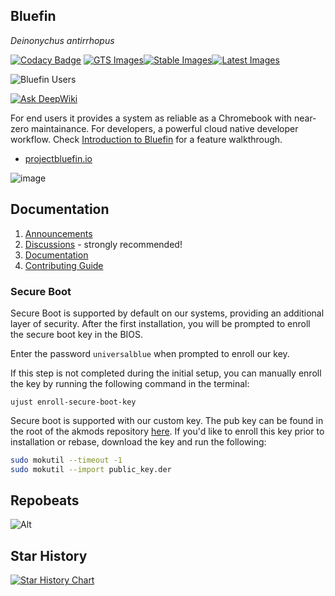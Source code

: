 ## Bluefin 
*Deinonychus antirrhopus*

[![Codacy Badge](https://app.codacy.com/project/badge/Grade/2503a44c1105456483517f793af75ee7)](https://app.codacy.com/gh/ublue-os/bluefin/dashboard?utm_source=gh&utm_medium=referral&utm_content=&utm_campaign=Badge_grade) [![GTS Images](https://github.com/ublue-os/bluefin/actions/workflows/build-image-gts.yml/badge.svg)](https://github.com/ublue-os/bluefin/actions/workflows/build-image-gts.yml)[![Stable Images](https://github.com/ublue-os/bluefin/actions/workflows/build-image-stable.yml/badge.svg)](https://github.com/ublue-os/bluefin/actions/workflows/build-image-stable.yml)[![Latest Images](https://github.com/ublue-os/bluefin/actions/workflows/build-image-latest-main.yml/badge.svg)](https://github.com/ublue-os/bluefin/actions/workflows/build-image-latest-main.yml)

![Bluefin Users](https://img.shields.io/endpoint?url=https://raw.githubusercontent.com/ublue-os/countme/main/badge-endpoints/bluefin.json&label=Weekly%20Device%20Count)

[![Ask DeepWiki](https://deepwiki.com/badge.svg)](https://deepwiki.com/ublue-os/bluefin-docs)

For end users it provides a system as reliable as a Chromebook with near-zero maintainance. For developers, a powerful cloud native developer workflow. Check [Introduction to Bluefin](https://docs.projectbluefin.io/introduction/) for a feature walkthrough.

- [projectbluefin.io](https://projectbluefin.io/#scene-picker)

![image](https://github.com/user-attachments/assets/e7d2a0af-b011-459a-8ab7-c26d3ba50ae5)


## Documentation

1. [Announcements](https://blog.projectbluefin.io/)
2. [Discussions](https://community.projectbluefin.io/) - strongly recommended!
3. [Documentation](https://docs.projectbluefin.io/)
4. [Contributing Guide](https://docs.projectbluefin.io/contributing)

### Secure Boot

Secure Boot is supported by default on our systems, providing an additional layer of security. After the first installation, you will be prompted to enroll the secure boot key in the BIOS.

Enter the password `universalblue`
when prompted to enroll our key.

If this step is not completed during the initial setup, you can manually enroll the key by running the following command in the terminal:

`
ujust enroll-secure-boot-key
`

Secure boot is supported with our custom key. The pub key can be found in the root of the akmods repository [here](https://github.com/ublue-os/akmods/raw/main/certs/public_key.der).
If you'd like to enroll this key prior to installation or rebase, download the key and run the following:

```bash
sudo mokutil --timeout -1
sudo mokutil --import public_key.der
```

## Repobeats

![Alt](https://repobeats.axiom.co/api/embed/40b85b252bf6ea25eb90539d1adcea013ccae69a.svg "Repobeats analytics image")

## Star History

<a href="https://star-history.com/#ublue-os/bluefin&Date">
  <picture>
    <source media="(prefers-color-scheme: dark)" srcset="https://api.star-history.com/svg?repos=ublue-os/bluefin&type=Date&theme=dark" />
    <source media="(prefers-color-scheme: light)" srcset="https://api.star-history.com/svg?repos=ublue-os/bluefin&type=Date" />
    <img alt="Star History Chart" src="https://api.star-history.com/svg?repos=ublue-os/bluefin&type=Date" />
  </picture>
</a>
